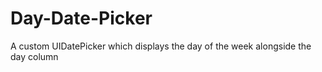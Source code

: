 # Day-Date-Picker
A custom UIDatePicker which displays the day of the week alongside the day column
